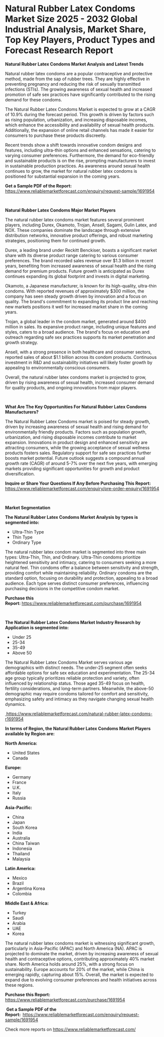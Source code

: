 <p><h1>Natural Rubber Latex Condoms Market Size 2025 - 2032 Global Industrial Analysis, Market Share, Top Key Players, Product Types and Forecast Research Report</h1></p><p><strong>Natural Rubber Latex Condoms Market Analysis and Latest Trends</strong></p>
<p><p>Natural rubber latex condoms are a popular contraceptive and protective method, made from the sap of rubber trees. They are highly effective in preventing pregnancy and reducing the risk of sexually transmitted infections (STIs). The growing awareness of sexual health and increased promotion of safe sex practices have significantly contributed to the rising demand for these condoms.</p><p>The Natural Rubber Latex Condoms Market is expected to grow at a CAGR of 10.9% during the forecast period. This growth is driven by factors such as rising population, urbanization, and increasing disposable incomes, which enhance the accessibility and availability of sexual health products. Additionally, the expansion of online retail channels has made it easier for consumers to purchase these products discreetly.</p><p>Recent trends show a shift towards innovative condom designs and features, including ultra-thin options and enhanced sensations, catering to varying consumer preferences. Furthermore, the demand for eco-friendly and sustainable products is on the rise, prompting manufacturers to invest in sustainable production practices. As awareness around sexual health continues to grow, the market for natural rubber latex condoms is positioned for substantial expansion in the coming years.</p></p>
<p><strong>Get a Sample PDF of the Report:&nbsp;</strong> <a href="https://www.reliablemarketforecast.com/enquiry/request-sample/1691954?utm_campaign=1906&utm_medium=2&utm_source=Github&utm_content=ia&utm_term=07012025&utm_id=natural-rubber-latex-condoms">https://www.reliablemarketforecast.com/enquiry/request-sample/1691954</a></p>
<p>&nbsp;</p>
<p><strong>Natural Rubber Latex Condoms Major Market Players</strong></p>
<p><p>The natural rubber latex condoms market features several prominent players, including Durex, Okamoto, Trojan, Ansell, Sagami, Gulin Latex, and NOX. These companies dominate the landscape through extensive distribution networks, innovative product offerings, and robust marketing strategies, positioning them for continued growth.</p><p>Durex, a leading brand under Reckitt Benckiser, boasts a significant market share with its diverse product range catering to various consumer preferences. The brand recorded sales revenue over $1.3 billion in recent years, benefiting from increased awareness of sexual health and the rising demand for premium products. Future growth is anticipated as Durex continues expanding its global footprint and invests in digital marketing.</p><p>Okamoto, a Japanese manufacturer, is known for its high-quality, ultra-thin condoms. With reported revenues of approximately $300 million, the company has seen steady growth driven by innovation and a focus on quality. The brand's commitment to expanding its product line and reaching new markets positions it well for increased market share in the coming years.</p><p>Trojan, a global leader in the condom market, generated around $400 million in sales. Its expansive product range, including unique features and styles, caters to a broad audience. The brand's focus on education and outreach regarding safe sex practices supports its market penetration and growth strategy.</p><p>Ansell, with a strong presence in both healthcare and consumer sectors, reported sales of about $1.1 billion across its condom products. Continuous investment in R&D and sustainability initiatives will likely foster growth by appealing to environmentally conscious consumers.</p><p>Overall, the natural rubber latex condoms market is projected to grow, driven by rising awareness of sexual health, increased consumer demand for quality products, and ongoing innovations from major players.</p></p>
<p>&nbsp;</p>
<p><strong>What Are The Key Opportunities For Natural Rubber Latex Condoms Manufacturers?</strong></p>
<p><p>The Natural Rubber Latex Condoms market is poised for steady growth, driven by increasing awareness of sexual health and rising demand for environmentally friendly products. Factors such as population growth, urbanization, and rising disposable incomes contribute to market expansion. Innovations in product design and enhanced sensitivity are attracting consumers, while the growing acceptance of sexual wellness products fosters sales. Regulatory support for safe sex practices further boosts market potential. Future outlook suggests a compound annual growth rate (CAGR) of around 5-7% over the next five years, with emerging markets providing significant opportunities for growth and product diversification.</p></p>
<p><strong>Inquire or Share Your Questions If Any Before Purchasing This Report:</strong> <a href="https://www.reliablemarketforecast.com/enquiry/pre-order-enquiry/1691954?utm_campaign=1906&utm_medium=2&utm_source=Github&utm_content=ia&utm_term=07012025&utm_id=natural-rubber-latex-condoms">https://www.reliablemarketforecast.com/enquiry/pre-order-enquiry/1691954</a></p>
<p>&nbsp;</p>
<p><strong>Market Segmentation</strong></p>
<p><strong>The Natural Rubber Latex Condoms Market Analysis by types is segmented into:</strong></p>
<p><ul><li>Ultra-Thin Type</li><li>Thin Type</li><li>Ordinary Type</li></ul></p>
<p><p>The natural rubber latex condom market is segmented into three main types: Ultra-Thin, Thin, and Ordinary. Ultra-Thin condoms prioritize heightened sensitivity and intimacy, catering to consumers seeking a more natural feel. Thin condoms offer a balance between sensitivity and strength, providing comfort while maintaining reliability. Ordinary condoms are the standard option, focusing on durability and protection, appealing to a broad audience. Each type serves distinct consumer preferences, influencing purchasing decisions in the competitive condom market.</p></p>
<p><strong>Purchase this Report:&nbsp;</strong><a href="https://www.reliablemarketforecast.com/purchase/1691954?utm_campaign=1906&utm_medium=2&utm_source=Github&utm_content=ia&utm_term=07012025&utm_id=natural-rubber-latex-condoms">https://www.reliablemarketforecast.com/purchase/1691954</a></p>
<p>&nbsp;</p>
<p><strong>The Natural Rubber Latex Condoms Market Industry Research by Application is segmented into:</strong></p>
<p><ul><li>Under 25</li><li>25-34</li><li>35-49</li><li>Above 50</li></ul></p>
<p><p>The Natural Rubber Latex Condoms Market serves various age demographics with distinct needs. The under-25 segment often seeks affordable options for safe sex education and experimentation. The 25-34 age group typically prioritizes reliable protection and variety, often influenced by relationship status. Those aged 35-49 focus on health, fertility considerations, and long-term partners. Meanwhile, the above-50 demographic may require condoms tailored for comfort and sensitivity, emphasizing safety and intimacy as they navigate changing sexual health dynamics.</p></p>
<p><a href="https://www.reliablemarketforecast.com/natural-rubber-latex-condoms-r1691954?utm_campaign=1906&utm_medium=2&utm_source=Github&utm_content=ia&utm_term=07012025&utm_id=natural-rubber-latex-condoms">&nbsp;https://www.reliablemarketforecast.com/natural-rubber-latex-condoms-r1691954</a></p>
<p><strong>In terms of Region, the Natural Rubber Latex Condoms Market Players available by Region are:</strong></p>
<p>
    <p> <strong> North America: </strong>
        <ul>
            <li>United States</li>
            <li>Canada</li>
        </ul>
        </p> 
    <p> <strong> Europe: </strong>
        <ul>
            <li>Germany</li>
            <li>France</li>
            <li>U.K.</li>
            <li>Italy</li>
            <li>Russia</li>
        </ul>
        </p> 
    <p> <strong> Asia-Pacific: </strong>
        <ul>
            <li>China</li>
            <li>Japan</li>
            <li>South Korea</li>
            <li>India</li>
            <li>Australia</li>
            <li>China Taiwan</li>
            <li>Indonesia</li>
            <li>Thailand</li>
            <li>Malaysia</li>
        </ul>
        </p> 
    <p> <strong> Latin America: </strong>
        <ul>
            <li>Mexico</li>
            <li>Brazil</li>
            <li>Argentina Korea</li>
            <li>Colombia</li>
        </ul>
        </p> 
    <p> <strong> Middle East & Africa: </strong>
        <ul>
            <li>Turkey</li>
            <li>Saudi</li>
            <li>Arabia</li>
            <li>UAE</li>
            <li>Korea</li>
        </ul>
    </p>
    </p>
<p><p>The natural rubber latex condoms market is witnessing significant growth, particularly in Asia-Pacific (APAC) and North America (NA). APAC is projected to dominate the market, driven by increasing awareness of sexual health and contraceptive options, contributing approximately 40% market share. North America holds around 25%, with a strong focus on sustainability. Europe accounts for 20% of the market, while China is emerging rapidly, capturing about 15%. Overall, the market is expected to expand due to evolving consumer preferences and health initiatives across these regions.</p></p>
<p><strong>Purchase this Report: </strong><a href="https://www.reliablemarketforecast.com/purchase/1691954?utm_campaign=1906&utm_medium=2&utm_source=Github&utm_content=ia&utm_term=07012025&utm_id=natural-rubber-latex-condoms">https://www.reliablemarketforecast.com/purchase/1691954</a></p>
<p>&nbsp;<strong>Get a Sample PDF of the Report:&nbsp;&nbsp;</strong><a href="https://www.reliablemarketforecast.com/enquiry/request-sample/1691954?utm_campaign=1906&utm_medium=2&utm_source=Github&utm_content=ia&utm_term=07012025&utm_id=natural-rubber-latex-condoms">https://www.reliablemarketforecast.com/enquiry/request-sample/1691954</a></p>
<p><strong></strong></p>
<p>Check more reports on <a href="https://www.reliablemarketforecast.com/?utm_campaign=1906&utm_medium=2&utm_source=Github&utm_content=ia&utm_term=07012025&utm_id=natural-rubber-latex-condoms">https://www.reliablemarketforecast.com/</a></p>